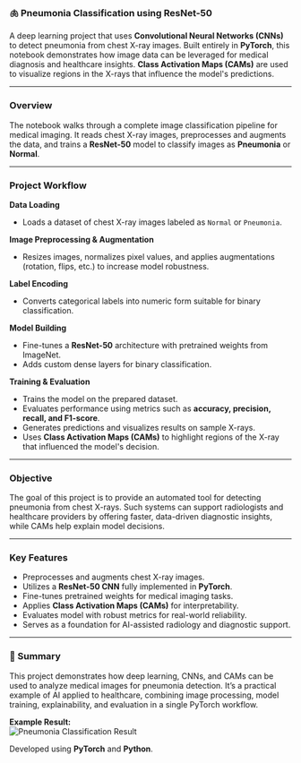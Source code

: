 ### 🫁 Pneumonia Classification using ResNet-50
A deep learning project that uses **Convolutional Neural Networks (CNNs)** to detect pneumonia from chest X-ray images. Built entirely in **PyTorch**, this notebook demonstrates how image data can be leveraged for medical diagnosis and healthcare insights. **Class Activation Maps (CAMs)** are used to visualize regions in the X-rays that influence the model's predictions.

---

### Overview
The notebook  walks through a complete image classification pipeline for medical imaging. It reads chest X-ray images, preprocesses and augments the data, and trains a **ResNet-50** model to classify images as **Pneumonia** or **Normal**.

---

### Project Workflow

**Data Loading**  
- Loads a dataset of chest X-ray images labeled as `Normal` or `Pneumonia`.

**Image Preprocessing & Augmentation**  
- Resizes images, normalizes pixel values, and applies augmentations (rotation, flips, etc.) to increase model robustness.

**Label Encoding**  
- Converts categorical labels into numeric form suitable for binary classification.

**Model Building**  
- Fine-tunes a **ResNet-50** architecture with pretrained weights from ImageNet.  
- Adds custom dense layers for binary classification.

**Training & Evaluation**  
- Trains the model on the prepared dataset.  
- Evaluates performance using metrics such as **accuracy, precision, recall, and F1-score**.  
- Generates predictions and visualizes results on sample X-rays.  
- Uses **Class Activation Maps (CAMs)** to highlight regions of the X-ray that influenced the model's decision.

---

### Objective
The goal of this project is to provide an automated tool for detecting pneumonia from chest X-rays. Such systems can support radiologists and healthcare providers by offering faster, data-driven diagnostic insights, while CAMs help explain model decisions.

---

### Key Features
- Preprocesses and augments chest X-ray images.  
- Utilizes a **ResNet-50 CNN** fully implemented in **PyTorch**.  
- Fine-tunes pretrained weights for medical imaging tasks.  
- Applies **Class Activation Maps (CAMs)** for interpretability.  
- Evaluates model with robust metrics for real-world reliability.  
- Serves as a foundation for AI-assisted radiology and diagnostic support.

---

### 💬 Summary
This project demonstrates how deep learning, CNNs, and CAMs can be used to analyze medical images for pneumonia detection. It’s a practical example of AI applied to healthcare, combining image processing, model training, explainability, and evaluation in a single PyTorch workflow.

**Example Result:**  
![Pneumonia Classification Result](PUT_YOUR_PNG_LINK_HERE)

Developed using **PyTorch** and **Python**.
